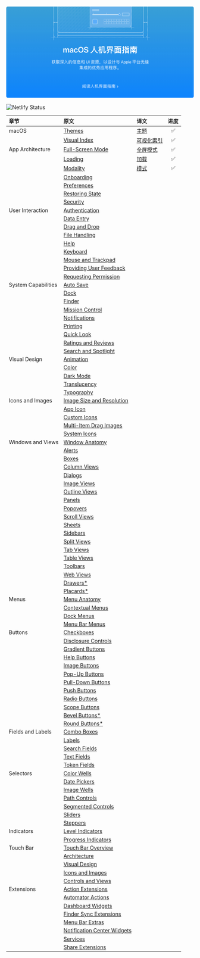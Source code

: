 [![macOS 人机交互指南](./public/images/index-hero.jpg)](/docs/1-macOS/Themes.html)

![Netlify Status](https://api.netlify.com/api/v1/badges/9747d517-1e61-415b-942e-778ebc3451b6/deploy-status)

| 章节                | 原文                                                                                                                      | 译文                                                                              | 进度  |
| :------------------ | :------------------------------------------------------------------------------------------------------------------------ | :-------------------------------------------------------------------------------- | :---: |
| macOS               | [Themes](https://developer.apple.com/design/human-interface-guidelines/macos/overview/themes/)                            | [主题](/docs/1-macOS/Themes.html)                       |   ✅   |
|                     | [Visual Index](https://developer.apple.com/design/human-interface-guidelines/macos/overview/visual-index/)                | [可视化索引](/docs/1-macOS/VisualIndex.html)            |   ✅   |
| App Architecture    | [Full-Screen Mode](https://developer.apple.com/design/human-interface-guidelines/macos/app-architecture/fullscreen-mode/) | [全屏模式](/docs/2-AppArchitecture/FullScreenMode.html) |   ✅   |
|                     | [Loading](https://developer.apple.com/design/human-interface-guidelines/macos/app-architecture/loading/)                  | [加载](/docs/2-AppArchitecture/Loading.html)            |   ✅   |
|                     | [Modality](https://developer.apple.com/design/human-interface-guidelines/macos/app-architecture/modality/)                | [模式](/docs/2-AppArchitecture/Modality.html)           |   ✅   |
|                     | [Onboarding]()                                                                                                            |                                                                                   |       |
|                     | [Preferences]()                                                                                                           |                                                                                   |       |
|                     | [Restoring State]()                                                                                                       |                                                                                   |       |
|                     | [Security]()                                                                                                              |                                                                                   |       |
| User Interaction    | [Authentication]()                                                                                                        |                                                                                   |       |
|                     | [Data Entry]()                                                                                                            |                                                                                   |       |
|                     | [Drag and Drop]()                                                                                                         |                                                                                   |       |
|                     | [File Handling]()                                                                                                         |                                                                                   |       |
|                     | [Help]()                                                                                                                  |                                                                                   |       |
|                     | [Keyboard]()                                                                                                              |                                                                                   |       |
|                     | [Mouse and Trackpad]()                                                                                                    |                                                                                   |       |
|                     | [Providing User Feedback]()                                                                                               |                                                                                   |       |
|                     | [Requesting Permission]()                                                                                                 |                                                                                   |       |
| System Capabilities | [Auto Save]()                                                                                                             |                                                                                   |       |
|                     | [Dock]()                                                                                                                  |                                                                                   |       |
|                     | [Finder]()                                                                                                                |                                                                                   |       |
|                     | [Mission Control]()                                                                                                       |                                                                                   |       |
|                     | [Notifications]()                                                                                                         |                                                                                   |       |
|                     | [Printing]()                                                                                                              |                                                                                   |       |
|                     | [Quick Look]()                                                                                                            |                                                                                   |       |
|                     | [Ratings and Reviews]()                                                                                                   |                                                                                   |       |
|                     | [Search and Spotlight]()                                                                                                  |                                                                                   |       |
| Visual Design       | [Animation]()                                                                                                             |                                                                                   |       |
|                     | [Color]()                                                                                                                 |                                                                                   |       |
|                     | [Dark Mode]()                                                                                                             |                                                                                   |       |
|                     | [Translucency]()                                                                                                          |                                                                                   |       |
|                     | [Typography]()                                                                                                            |                                                                                   |       |
| Icons and Images    | [Image Size and Resolution]()                                                                                             |                                                                                   |       |
|                     | [App Icon]()                                                                                                              |                                                                                   |       |
|                     | [Custom Icons]()                                                                                                          |                                                                                   |       |
|                     | [Multi-Item Drag Images]()                                                                                                |                                                                                   |       |
|                     | [System Icons]()                                                                                                          |                                                                                   |       |
| Windows and Views   | [Window Anatomy]()                                                                                                        |                                                                                   |       |
|                     | [Alerts]()                                                                                                                |                                                                                   |       |
|                     | [Boxes]()                                                                                                                 |                                                                                   |       |
|                     | [Column Views]()                                                                                                          |                                                                                   |       |
|                     | [Dialogs]()                                                                                                               |                                                                                   |       |
|                     | [Image Views]()                                                                                                           |                                                                                   |       |
|                     | [Outline Views]()                                                                                                         |                                                                                   |       |
|                     | [Panels]()                                                                                                                |                                                                                   |       |
|                     | [Popovers]()                                                                                                              |                                                                                   |       |
|                     | [Scroll Views]()                                                                                                          |                                                                                   |       |
|                     | [Sheets]()                                                                                                                |                                                                                   |       |
|                     | [Sidebars]()                                                                                                              |                                                                                   |       |
|                     | [Split Views]()                                                                                                           |                                                                                   |       |
|                     | [Tab Views]()                                                                                                             |                                                                                   |       |
|                     | [Table Views]()                                                                                                           |                                                                                   |       |
|                     | [Toolbars]()                                                                                                              |                                                                                   |       |
|                     | [Web Views]()                                                                                                             |                                                                                   |       |
|                     | [Drawers*]()                                                                                                              |                                                                                   |       |
|                     | [Placards*]()                                                                                                             |                                                                                   |       |
| Menus               | [Menu Anatomy]()                                                                                                          |                                                                                   |       |
|                     | [Contextual Menus]()                                                                                                      |                                                                                   |       |
|                     | [Dock Menus]()                                                                                                            |                                                                                   |       |
|                     | [Menu Bar Menus]()                                                                                                        |                                                                                   |       |
| Buttons             | [Checkboxes]()                                                                                                            |                                                                                   |       |
|                     | [Disclosure Controls]()                                                                                                   |                                                                                   |       |
|                     | [Gradient Buttons]()                                                                                                      |                                                                                   |       |
|                     | [Help Buttons]()                                                                                                          |                                                                                   |       |
|                     | [Image Buttons]()                                                                                                         |                                                                                   |       |
|                     | [Pop-Up Buttons]()                                                                                                        |                                                                                   |       |
|                     | [Pull-Down Buttons]()                                                                                                     |                                                                                   |       |
|                     | [Push Buttons]()                                                                                                          |                                                                                   |       |
|                     | [Radio Buttons]()                                                                                                         |                                                                                   |       |
|                     | [Scope Buttons]()                                                                                                         |                                                                                   |       |
|                     | [Bevel Buttons*]()                                                                                                        |                                                                                   |       |
|                     | [Round Buttons*]()                                                                                                        |                                                                                   |       |
| Fields and Labels   | [Combo Boxes]()                                                                                                           |                                                                                   |       |
|                     | [Labels]()                                                                                                                |                                                                                   |       |
|                     | [Search Fields]()                                                                                                         |                                                                                   |       |
|                     | [Text Fields]()                                                                                                           |                                                                                   |       |
|                     | [Token Fields]()                                                                                                          |                                                                                   |       |
| Selectors           | [Color Wells]()                                                                                                           |                                                                                   |       |
|                     | [Date Pickers]()                                                                                                          |                                                                                   |       |
|                     | [Image Wells]()                                                                                                           |                                                                                   |       |
|                     | [Path Controls]()                                                                                                         |                                                                                   |       |
|                     | [Segmented Controls]()                                                                                                    |                                                                                   |       |
|                     | [Sliders]()                                                                                                               |                                                                                   |       |
|                     | [Steppers]()                                                                                                              |                                                                                   |       |
| Indicators          | [Level Indicators]()                                                                                                      |                                                                                   |       |
|                     | [Progress Indicators]()                                                                                                   |                                                                                   |       |
| Touch Bar           | [Touch Bar Overview]()                                                                                                    |                                                                                   |       |
|                     | [Architecture]()                                                                                                          |                                                                                   |       |
|                     | [Visual Design]()                                                                                                         |                                                                                   |       |
|                     | [Icons and Images]()                                                                                                      |                                                                                   |       |
|                     | [Controls and Views]()                                                                                                    |                                                                                   |       |
| Extensions          | [Action Extensions]()                                                                                                     |                                                                                   |       |
|                     | [Automator Actions]()                                                                                                     |                                                                                   |       |
|                     | [Dashboard Widgets]()                                                                                                     |                                                                                   |       |
|                     | [Finder Sync Extensions]()                                                                                                |                                                                                   |       |
|                     | [Menu Bar Extras]()                                                                                                       |                                                                                   |       |
|                     | [Notification Center Widgets]()                                                                                           |                                                                                   |       |
|                     | [Services]()                                                                                                              |                                                                                   |       |
|                     | [Share Extensions]()                                                                                                      |                                                                                   |       |
